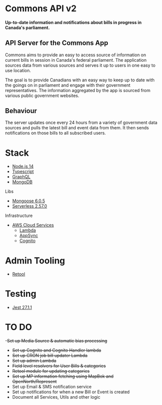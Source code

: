 # Commons API v2

#### Up-to-date information and notifications about bills in progress in Canada's parliament.

## API Server for the Commons App

Commons aims to provide an easy to access source of information on current bills in session in Canada's federal parliament. The application sources data from various sources and serves it up to users in one easy to use location.

The goal is to provide Canadians with an easy way to keep up to date with the goings on in parliament and engage with their government representatives. The information aggregated by the app is sourced from various public government websites.

## Behaviour

The server updates once every 24 hours from a variety of government data sources and pulls the latest bill and event data from them. It then sends notifications on those bills to all subscribed users.

# Stack

- [Node.js 14](https://nodejs.org/en/)
- [Typescript](https://www.typescriptlang.org/)
- [GraphQL](https://graphql.org/)
- [MongoDB](https://www.mongodb.com/)

Libs

- [Mongoose 6.0.5](https://mongoosejs.com/)
- [Serverless 2.57.0](https://serverless.com/)

Infrastructure

- [AWS Cloud Services](https://aws.amazon.com/)
  - [Lambda](https://aws.amazon.com/lambda/)
  - [AppSync](https://aws.amazon.com/appsync/)
  - [Cognito](https://aws.amazon.com/cognito/)

# Admin Tooling

- [Retool](https://retool.com/)

# Testing

- [Jest 27.1.1](https://jestjs.io/)

# TO DO

-~~Set up Media Source & automatic bias processing~~
- ~~Set up Cognito and Cognito Handler lambda~~
- ~~Set up CRON job bill updater Lambda~~
- ~~Set up admin Lambda~~
- ~~Field level resolvers for User Bills & categories~~
- ~~Retool module for updating categories~~
- ~~Set up MP information fetching using MapBok and OpenNorth/Represent~~
- Set up Email & SMS notification service
- Set up notifications for when a new Bill or Event is created
- Document all Services, Utils and other logic
